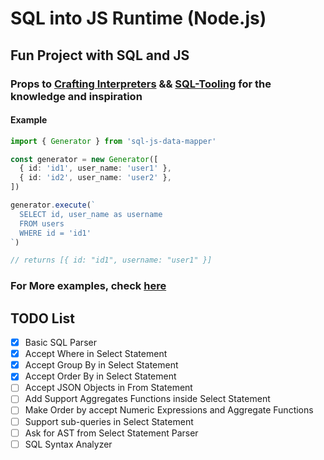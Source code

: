 # SQL into JS Runtime (Node.js)

## Fun Project with SQL and JS

### Props to [Crafting Interpreters](https://craftinginterpreters.com/) && [SQL-Tooling](https://github.com/ezzabuzaid/sql-tooling) for the knowledge and inspiration

#### Example

```ts
import { Generator } from 'sql-js-data-mapper'

const generator = new Generator([
  { id: 'id1', user_name: 'user1' },
  { id: 'id2', user_name: 'user2' },
])

generator.execute(`
  SELECT id, user_name as username
  FROM users
  WHERE id = 'id1'
`)

// returns [{ id: "id1", username: "user1" }]
```

### For More examples, check [here](https://github.com/IbrahimShamma99/sql-js-tiny-compiler/blob/master/__tests__/generator/simple.test.ts)

## TODO List

- [x] Basic SQL Parser
- [x] Accept Where in Select Statement
- [x] Accept Group By in Select Statement
- [x] Accept Order By in Select Statement
- [ ] Accept JSON Objects in From Statement
- [ ] Add Support Aggregates Functions inside Select Statement
- [ ] Make Order by accept Numeric Expressions and Aggregate Functions
- [ ] Support sub-queries in Select Statement
- [ ] Ask for AST from Select Statement Parser
- [ ] SQL Syntax Analyzer
